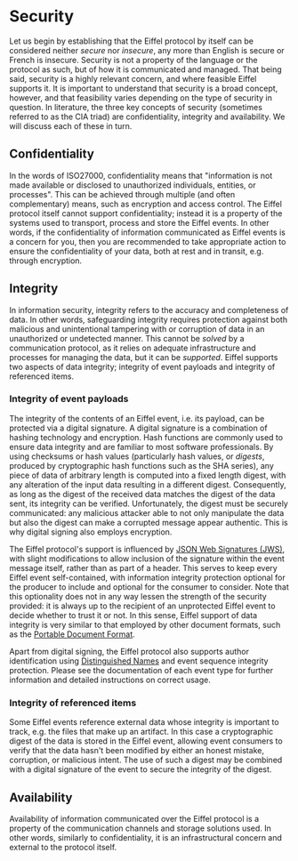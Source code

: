 <!---
   Copyright 2017-2018 Ericsson AB.
   For a full list of individual contributors, please see the commit history.

   Licensed under the Apache License, Version 2.0 (the "License");
   you may not use this file except in compliance with the License.
   You may obtain a copy of the License at

       http://www.apache.org/licenses/LICENSE-2.0

   Unless required by applicable law or agreed to in writing, software
   distributed under the License is distributed on an "AS IS" BASIS,
   WITHOUT WARRANTIES OR CONDITIONS OF ANY KIND, either express or implied.
   See the License for the specific language governing permissions and
   limitations under the License.
--->

# Security
Let us begin by establishing that the Eiffel protocol by itself can be considered neither _secure_ nor _insecure_, any more than English is secure or French is insecure. Security is not a property of the language or the protocol as such, but of how it is communicated and managed. That being said, security is a highly relevant concern, and where feasible Eiffel supports it. It is important to understand that security is a broad concept, however, and that feasibility varies depending on the type of security in question. In literature, the three key concepts of security (sometimes referred to as the CIA triad) are confidentiality, integrity and availability. We will discuss each of these in turn.

## Confidentiality
In the words of ISO27000, confidentiality means that "information is not made available or disclosed to unauthorized individuals, entities, or processes". This can be achieved through multiple (and often complementary) means, such as encryption and access control. The Eiffel protocol itself cannot support confidentiality; instead it is a property of the systems used to transport, process and store the Eiffel events. In other words, if the confidentiality of information communicated as Eiffel events is a concern for you, then you are recommended to take appropriate action to ensure the confidentiality of your data, both at rest and in transit, e.g. through encryption.

## Integrity

In information security, integrity refers to the accuracy and completeness of data. In other words, safeguarding integrity requires protection against both malicious and unintentional tampering with or corruption of data in an unauthorized or undetected manner. This cannot be _solved_ by a communication protocol, as it relies on adequate infrastructure and processes for managing the data, but it can be _supported_. Eiffel supports two aspects of data integrity; integrity of event payloads and integrity of referenced items.

### Integrity of event payloads

The integrity of the contents of an Eiffel event, i.e. its payload, can be protected via a digital signature. A digital signature is a combination of hashing technology and encryption. Hash functions are commonly used to ensure data integrity and are familiar to most software professionals. By using checksums or hash values (particularly hash values, or _digests_, produced by cryptographic hash functions such as the SHA series), any piece of data of arbitrary length is computed into a fixed length digest, with any alteration of the input data resulting in a different digest. Consequently, as long as the digest of the received data matches the digest of the data sent, its integrity can be verified. Unfortunately, the digest must be securely communicated: any malicious attacker able to not only manipulate the data but also the digest can make a corrupted message appear authentic. This is why digital signing also employs encryption.

The Eiffel protocol's support is influenced by [JSON Web Signatures (JWS)](https://tools.ietf.org/html/rfc7515), with slight modifications to allow inclusion of the signature within the event message itself, rather than as part of a header. This serves to keep every Eiffel event self-contained, with information integrity protection optional for the producer to include and optional for the consumer to consider. Note that this optionality does not in any way lessen the strength of the security provided: it is always up to the recipient of an unprotected Eiffel event to decide whether to trust it or not. In this sense, Eiffel support of data integrity is very similar to that employed by other document formats, such as the [Portable Document Format](http://www.adobe.com/devnet/pdf/pdf_reference.html).

Apart from digital signing, the Eiffel protocol also supports author identification using [Distinguished Names](https://tools.ietf.org/html/rfc2253) and event sequence integrity protection. Please see the documentation of each event type for further information and detailed instructions on correct usage.

### Integrity of referenced items

Some Eiffel events reference external data whose integrity is important to track, e.g. the files that make up an artifact. In this case a cryptographic digest of the data is stored in the Eiffel event, allowing event consumers to verify that the data hasn't been modified by either an honest mistake, corruption, or malicious intent. The use of such a digest may be combined with a digital signature of the event to secure the integrity of the digest.

## Availability
Availability of information communicated over the Eiffel protocol is a property of the communication channels and storage solutions used. In other words, similarly to confidentiality, it is an infrastructural concern and external to the protocol itself.
